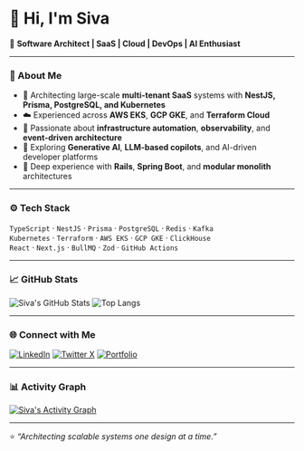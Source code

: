 # 👋 Hi, I'm Siva

🚀 **Software Architect | SaaS | Cloud | DevOps | AI Enthusiast**

---

### 🧠 About Me
- 💼 Architecting large-scale **multi-tenant SaaS** systems with **NestJS, Prisma, PostgreSQL, and Kubernetes**
- ☁️ Experienced across **AWS EKS**, **GCP GKE**, and **Terraform Cloud**
- 🧩 Passionate about **infrastructure automation**, **observability**, and **event-driven architecture**
- 🤖 Exploring **Generative AI**, **LLM-based copilots**, and AI-driven developer platforms
- 🧱 Deep experience with **Rails**, **Spring Boot**, and **modular monolith** architectures

---

### ⚙️ Tech Stack
`TypeScript` · `NestJS` · `Prisma` · `PostgreSQL` · `Redis` · `Kafka`  
`Kubernetes` · `Terraform` · `AWS EKS` · `GCP GKE` · `ClickHouse`  
`React` · `Next.js` · `BullMQ` · `Zod` · `GitHub Actions`

---

### 📈 GitHub Stats
![Siva's GitHub Stats](https://github-readme-stats.vercel.app/api?username=sivakumar07&show_icons=true&theme=tokyonight)
![Top Langs](https://github-readme-stats.vercel.app/api/top-langs/?username=sivakumar07&layout=compact&theme=tokyonight)

---

### 🌐 Connect with Me
[![LinkedIn](https://img.shields.io/badge/LinkedIn-blue?logo=linkedin)](https://www.linkedin.com/in/sivakumarmuthuchamy/)
[![Twitter X](https://img.shields.io/badge/Twitter-black?logo=x)](https://x.com/sivamuthuchamy)
[![Portfolio](https://img.shields.io/badge/Portfolio-Website-blueviolet)](https://sivakumar07.github.io)

---

### 📊 Activity Graph
[![Siva's Activity Graph](https://github-readme-activity-graph.vercel.app/graph?username=sivakumar07&theme=tokyo-night)](https://github.com/ashutosh00710/github-readme-activity-graph)

---

⭐ *“Architecting scalable systems one design at a time.”*
